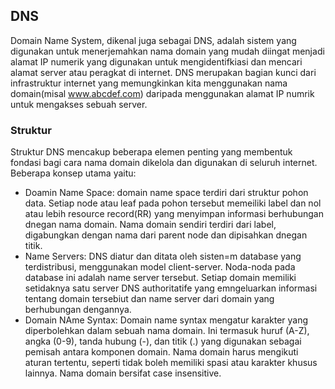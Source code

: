 ## DNS
Domain Name System, dikenal juga sebagai DNS, adalah sistem yang digunakan untuk menerjemahkan nama domain yang mudah diingat menjadi alamat IP numerik yang digunakan untuk mengidentifkiasi dan mencari alamat server atau peragkat di internet. DNS merupakan bagian kunci dari infrastruktur internet yang memungkinkan kita menggunakan nama domain(misal www.abcdef.com) daripada menggunakan alamat IP numrik untuk mengakses sebuah server.

### Struktur
Struktur DNS mencakup beberapa elemen penting yang membentuk fondasi bagi cara nama domain dikelola dan digunakan di seluruh internet. Beberapa konsep utama yaitu:
- Doamin Name Space: domain name space terdiri dari struktur pohon data. Setiap node atau leaf pada pohon tersebut memeiliki label dan nol atau lebih resource record(RR) yang menyimpan informasi berhubungan dnegan nama domain. Nama domain sendiri terdiri dari label, digabungkan dengan nama dari parent node dan dipisahkan dnegan titik.
- Name Servers: DNS diatur dan ditata oleh sisten=m database yang terdistribusi, menggunakan model client-server. Noda-noda pada database ini adalah name server tersebut. Setiap domain memiliki setidaknya satu server DNS authoritatife yang emngeluarkan informasi tentang domain tersebiut dan name server dari domain yang berhubungan dengannya.
- Domain NAme Syntax: Domain name syntax mengatur karakter yang diperbolehkan dalam sebuah nama domain. Ini termasuk huruf (A-Z), angka (0-9), tanda hubung (-), dan titik (.) yang digunakan sebagai pemisah antara komponen domain. Nama domain harus mengikuti aturan tertentu, seperti tidak boleh memiliki spasi atau karakter khusus lainnya. Nama domain bersifat case insensitive.